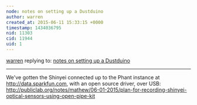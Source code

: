 ```yaml
---
node: notes on setting up a Dustduino
author: warren
created_at: 2015-06-11 15:33:15 +0000
timestamp: 1434036795
nid: 11303
cid: 11944
uid: 1
---
```




[warren](../profile/warren) replying to: [notes on setting up a Dustduino](../notes/mathew/10-27-2014/notes-on-setting-up-a-dustduino)

----
We've gotten the Shinyei connected up to the Phant instance at http://data.sparkfun.com, with an open source driver, over USB: http://publiclab.org/notes/mathew/06-01-2015/plan-for-recording-shinyei-optical-sensors-using-open-pipe-kit